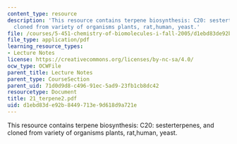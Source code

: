 ```yaml
---
content_type: resource
description: 'This resource contains terpene biosynthesis: C20: sesterterpenes, and
  cloned from variety of organisms plants, rat,human, yeast.'
file: /courses/5-451-chemistry-of-biomolecules-i-fall-2005/d1ebd83de92b8449713e9d618d9a721e_21_terpene2.pdf
file_type: application/pdf
learning_resource_types:
- Lecture Notes
license: https://creativecommons.org/licenses/by-nc-sa/4.0/
ocw_type: OCWFile
parent_title: Lecture Notes
parent_type: CourseSection
parent_uid: 71d0d9d8-c496-91ec-5ad9-23fb1cb8dc42
resourcetype: Document
title: 21_terpene2.pdf
uid: d1ebd83d-e92b-8449-713e-9d618d9a721e
---
```

This resource contains terpene biosynthesis: C20: sesterterpenes, and cloned from variety of organisms plants, rat,human, yeast.